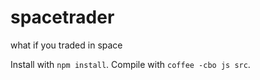 # spacetrader
what if you traded in space

Install with `npm install`.
Compile with `coffee -cbo js src`.
